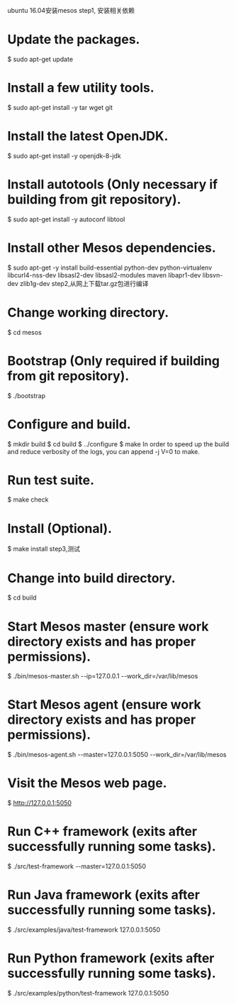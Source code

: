 ubuntu 16.04安装mesos
step1, 安装相关依赖
# Update the packages.
$ sudo apt-get update

# Install a few utility tools.
$ sudo apt-get install -y tar wget git

# Install the latest OpenJDK.
$ sudo apt-get install -y openjdk-8-jdk

# Install autotools (Only necessary if building from git repository).
$ sudo apt-get install -y autoconf libtool

# Install other Mesos dependencies.
$ sudo apt-get -y install build-essential python-dev python-virtualenv libcurl4-nss-dev libsasl2-dev libsasl2-modules maven libapr1-dev libsvn-dev zlib1g-dev
step2,从网上下载tar.gz包进行编译
# Change working directory.
$ cd mesos

# Bootstrap (Only required if building from git repository).
$ ./bootstrap

# Configure and build.
$ mkdir build
$ cd build
$ ../configure
$ make
In order to speed up the build and reduce verbosity of the logs, you can append -j <number of cores> V=0 to make.

# Run test suite.
$ make check

# Install (Optional).
$ make install
step3,测试
# Change into build directory.
$ cd build

# Start Mesos master (ensure work directory exists and has proper permissions).
$ ./bin/mesos-master.sh --ip=127.0.0.1 --work_dir=/var/lib/mesos

# Start Mesos agent (ensure work directory exists and has proper permissions).
$ ./bin/mesos-agent.sh --master=127.0.0.1:5050 --work_dir=/var/lib/mesos

# Visit the Mesos web page.
$ http://127.0.0.1:5050

# Run C++ framework (exits after successfully running some tasks).
$ ./src/test-framework --master=127.0.0.1:5050

# Run Java framework (exits after successfully running some tasks).
$ ./src/examples/java/test-framework 127.0.0.1:5050

# Run Python framework (exits after successfully running some tasks).
$ ./src/examples/python/test-framework 127.0.0.1:5050
